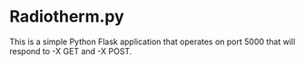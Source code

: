 # Radiotherm.py 

This is a simple Python Flask application that operates on port 5000 that will respond to -X GET and -X POST.
